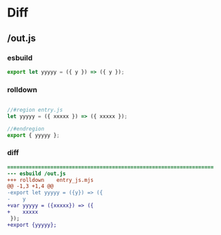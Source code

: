 # Diff
## /out.js
### esbuild
```js
export let yyyyy = ({ y }) => ({ y });
```
### rolldown
```js

//#region entry.js
let yyyyy = ({ xxxxx }) => ({ xxxxx });

//#endregion
export { yyyyy };

```
### diff
```diff
===================================================================
--- esbuild	/out.js
+++ rolldown	entry_js.mjs
@@ -1,3 +1,4 @@
-export let yyyyy = ({y}) => ({
-    y
+var yyyyy = ({xxxxx}) => ({
+    xxxxx
 });
+export {yyyyy};

```